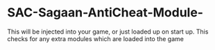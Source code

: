 # SAC-Sagaan-AntiCheat-Module-
This will be injected into your game, or just loaded up on start up. This checks for any extra modules which are loaded into the game
